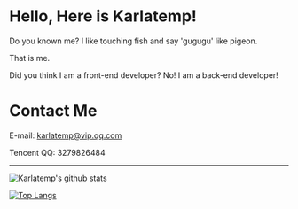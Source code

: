 
# Hello, Here is Karlatemp!

Do you known me? I like touching fish and say 'gugugu' like pigeon.

That is me.

Did you think I am a front-end developer? No! I am a back-end developer!

# Contact Me

E-mail: <karlatemp@vip.qq.com>

Tencent QQ: 3279826484

--------

![Karlatemp's github stats](https://github-readme-stats.vercel.app/api?username=Karlatemp&show_icons=true)

[![Top Langs](https://github-readme-stats.vercel.app/api/top-langs/?username=Karlatemp&layout=compact)](https://github.com/Karlatemp)
